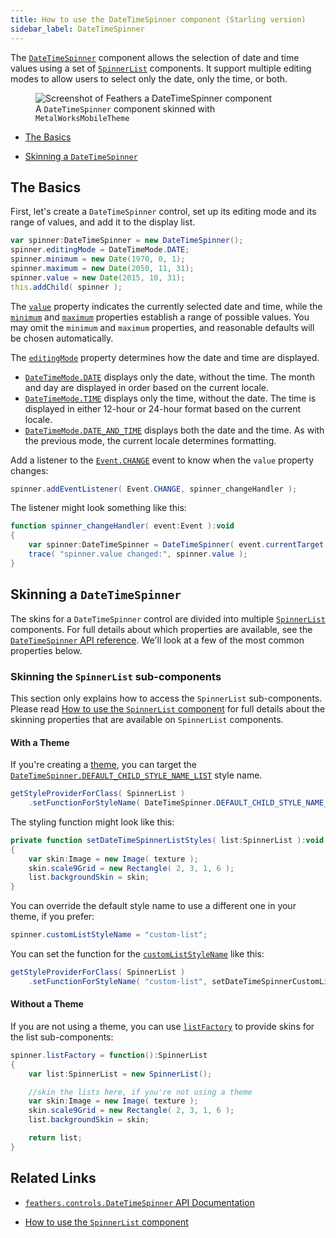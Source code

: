 ```yaml
---
title: How to use the DateTimeSpinner component (Starling version)
sidebar_label: DateTimeSpinner
---
```


The [`DateTimeSpinner`](/api-reference/feathers/controls/DateTimeSpinner.html) component allows the selection of date and time values using a set of [`SpinnerList`](./spinner-list.md) components. It support multiple editing modes to allow users to select only the date, only the time, or both.

<figure>
<img src="/learn/as3-starling/images/date-time-spinner.png" srcset="/learn/as3-starling/images/date-time-spinner@2x.png 2x" alt="Screenshot of Feathers a DateTimeSpinner component" />
<figcaption>A <code>DateTimeSpinner</code> component skinned with <code>MetalWorksMobileTheme</code></figcaption>
</figure>

- [The Basics](#the-basics)

- [Skinning a `DateTimeSpinner`](#skinning-a-datetimespinner)

## The Basics

First, let's create a `DateTimeSpinner` control, set up its editing mode and its range of values, and add it to the display list.

```actionscript
var spinner:DateTimeSpinner = new DateTimeSpinner();
spinner.editingMode = DateTimeMode.DATE;
spinner.minimum = new Date(1970, 0, 1);
spinner.maximum = new Date(2050, 11, 31);
spinner.value = new Date(2015, 10, 31);
this.addChild( spinner );
```

The [`value`](/api-reference/feathers/controls/DateTimeSpinner.html#value) property indicates the currently selected date and time, while the [`minimum`](/api-reference/feathers/controls/DateTimeSpinner.html#minimum) and [`maximum`](/api-reference/feathers/controls/DateTimeSpinner.html#maximum) properties establish a range of possible values. You may omit the `minimum` and `maximum` properties, and reasonable defaults will be chosen automatically.

The [`editingMode`](/api-reference/feathers/controls/DateTimeSpinner.html#editingMode) property determines how the date and time are displayed.

- [`DateTimeMode.DATE`](/api-reference/feathers/controls/DateTimeMode.html#DATE) displays only the date, without the time. The month and day are displayed in order based on the current locale.
- [`DateTimeMode.TIME`](/api-reference/feathers/controls/DateTimeMode.html#TIME) displays only the time, without the date. The time is displayed in either 12-hour or 24-hour format based on the current locale.
- [`DateTimeMode.DATE_AND_TIME`](/api-reference/feathers/controls/DateTimeMode.html#DATE_AND_TIME) displays both the date and the time. As with the previous mode, the current locale determines formatting.

Add a listener to the [`Event.CHANGE`](/api-reference/feathers/controls/DateTimeSpinner.html#event:change) event to know when the `value` property changes:

```actionscript
spinner.addEventListener( Event.CHANGE, spinner_changeHandler );
```

The listener might look something like this:

```actionscript
function spinner_changeHandler( event:Event ):void
{
    var spinner:DateTimeSpinner = DateTimeSpinner( event.currentTarget );
    trace( "spinner.value changed:", spinner.value );
}
```

## Skinning a `DateTimeSpinner`

The skins for a `DateTimeSpinner` control are divided into multiple [`SpinnerList`](./spinner-list.md) components. For full details about which properties are available, see the [`DateTimeSpinner` API reference](/api-reference/feathers/controls/DateTimeSpinner.html). We'll look at a few of the most common properties below.

### Skinning the `SpinnerList` sub-components

This section only explains how to access the `SpinnerList` sub-components. Please read [How to use the `SpinnerList` component](./spinner-list.md) for full details about the skinning properties that are available on `SpinnerList` components.

#### With a Theme

If you're creating a [theme](./themes.md), you can target the [`DateTimeSpinner.DEFAULT_CHILD_STYLE_NAME_LIST`](/api-reference/feathers/controls/DateTimeSpinner.html#DEFAULT_CHILD_STYLE_NAME_LIST) style name.

```actionscript
getStyleProviderForClass( SpinnerList )
    .setFunctionForStyleName( DateTimeSpinner.DEFAULT_CHILD_STYLE_NAME_LIST, setDateTimeSpinnerListStyles );
```

The styling function might look like this:

```actionscript
private function setDateTimeSpinnerListStyles( list:SpinnerList ):void
{
	var skin:Image = new Image( texture );
	skin.scale9Grid = new Rectangle( 2, 3, 1, 6 );
    list.backgroundSkin = skin;
}
```

You can override the default style name to use a different one in your theme, if you prefer:

```actionscript
spinner.customListStyleName = "custom-list";
```

You can set the function for the [`customListStyleName`](/api-reference/feathers/controls/DateTimeSpinner.html#customListStyleName) like this:

```actionscript
getStyleProviderForClass( SpinnerList )
    .setFunctionForStyleName( "custom-list", setDateTimeSpinnerCustomListStyles );
```

#### Without a Theme

If you are not using a theme, you can use [`listFactory`](/api-reference/feathers/controls/DateTimeSpinner.html#listFactory) to provide skins for the list sub-components:

```actionscript
spinner.listFactory = function():SpinnerList
{
    var list:SpinnerList = new SpinnerList();

    //skin the lists here, if you're not using a theme
	var skin:Image = new Image( texture );
	skin.scale9Grid = new Rectangle( 2, 3, 1, 6 );
    list.backgroundSkin = skin;

    return list;
}
```

## Related Links

- [`feathers.controls.DateTimeSpinner` API Documentation](/api-reference/feathers/controls/DateTimeSpinner.html)

- [How to use the `SpinnerList` component](./spinner-list.md)

